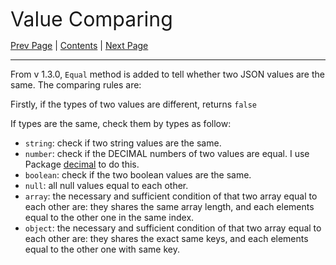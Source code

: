 
<font size=6>Value Comparing</font>

[Prev Page](./10_scenarios.md) | [Contents](./README.md) | [Next Page](./12_option.md)

---

From v 1.3.0, `Equal` method is added to tell whether two JSON values are the same. The comparing rules are:

Firstly, if the types of two values are different, returns `false`

If types are the same, check them by types as follow:

- `string`: check if two string values are the same.
- `number`: check if the DECIMAL numbers of two values are equal. I use Package [decimal](https://pkg.go.dev/github.com/shopspring/decimal) to do this.
- `boolean`: check if the two boolean values are the same.
- `null`: all null values equal to each other.
- `array`: the necessary and sufficient condition of that two array equal to each other are: they shares the same array length, and each elements equal to the other one in the same index.
- `object`: the necessary and sufficient condition of that two array equal to each other are: they shares the exact same keys, and each elements equal to the other one with same key.
